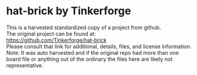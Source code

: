 
# hat-brick by Tinkerforge  
This is a harvested standardized copy of a project from github.  
The original project can be found at:  
https://github.com/Tinkerforge/hat-brick  
Please consult that link for additional, details, files, and license information.  
Note: It was auto harvested and if the original repo had more than one board file or anything out of the ordinary the files here are likely not representative.  
    